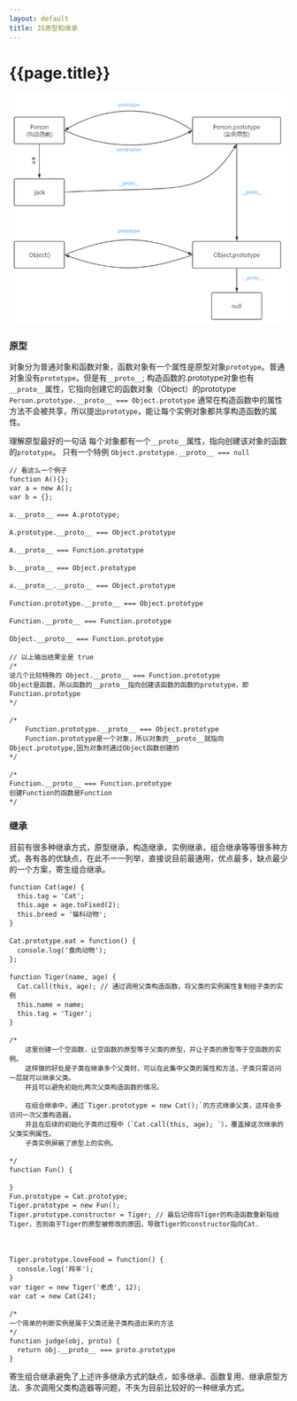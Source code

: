 ```yaml
---
layout: default
title: JS原型和继承
---
```

# {{page.title}}


![原型](https://github.com/mmmaming/mmmaming.github.io/blob/master/images/prototype.png?raw=true)

### 原型

对象分为普通对象和函数对象，函数对象有一个属性是原型对象`prototype`。普通对象没有`prototype`，但是有`__proto__`;
构造函数的.prototype对象也有`__proto__`属性，它指向创建它的函数对象（Object）的prototype `Person.prototype.__proto__ === Object.prototype`
通常在构造函数中的属性方法不会被共享，所以提出`prototype`，能让每个实例对象都共享构造函数的属性。

理解原型最好的一句话
每个对象都有一个`__proto__`属性，指向创建该对象的函数的`prototype`。
只有一个特例 `Object.prototype.__proto__ === null`

```
// 看这么一个例子
function A(){};
var a = new A();
var b = {};

a.__proto__ === A.prototype;

A.prototype.__proto__ === Object.prototype

A.__proto__ === Function.prototype

b.__proto__ === Object.prototype

a.__proto__.__proto__ === Object.prototype

Function.prototype.__proto__ === Object.prototype

Function.__proto__ === Function.prototype

Object.__proto__ === Function.prototype

// 以上输出结果全是 true
/*
说几个比较特殊的 Object.__proto__ === Function.prototype 
Object是函数，所以函数的__proto__指向创建该函数的函数的prototype，即Function.prototype
*/

/*
    Function.prototype.__proto__ === Object.prototype 
    Function.prototype是一个对象，所以对象的__proto__就指向Object.prototype,因为对象时通过Object函数创建的
*/

/*
Function.__proto__ === Function.prototype
创建Function的函数是Function
*/
```

### 继承

目前有很多种继承方式，原型继承，构造继承，实例继承，组合继承等等很多种方式，各有各的优缺点，在此不一一列举，直接说目前最通用，优点最多，缺点最少的一个方案，寄生组合继承。


```
function Cat(age) {
  this.tag = 'Cat';
  this.age = age.toFixed(2);
  this.breed = '猫科动物';
}

Cat.prototype.eat = function() {
  console.log('食肉动物');
};

function Tiger(name, age) {
  Cat.call(this, age); // 通过调用父类构造函数，将父类的实例属性复制给子类的实例
  this.name = name;
  this.tag = 'Tiger';
}

/*
    这里创建一个空函数，让空函数的原型等于父类的原型，并让子类的原型等于空函数的实例。
    这样做的好处是子类在继承多个父类时，可以在此集中父类的属性和方法，子类只需访问一层就可以继承父类。
    并且可以避免初始化两次父类构造函数的情况。
    
    在组合继承中，通过`Tiger.prototype = new Cat();`的方式继承父类，这样会多访问一次父类构造器，
    并且在后续的初始化子类的过程中（`Cat.call(this, age); `），覆盖掉这次继承的父类实例属性。
    子类实例屏蔽了原型上的实例。
    
*/
function Fun() {

}
Fun.prototype = Cat.prototype;
Tiger.prototype = new Fun();
Tiger.prototype.constructor = Tiger; // 最后记得将Tiger的构造函数重新指给Tiger，否则由于Tiger的原型被修改的原因，导致Tiger的constructor指向Cat.



Tiger.prototype.loveFood = function() {
  console.log('羚羊');
}
var tiger = new Tiger('老虎', 12);
var cat = new Cat(24);

/*
一个简单的判断实例是属于父类还是子类构造出来的方法
*/
function judge(obj, proto) {
  return obj.__proto__ === proto.prototype
}

```

寄生组合继承避免了上述许多继承方式的缺点，如多继承、函数复用、继承原型方法、多次调用父类构造器等问题，不失为目前比较好的一种继承方式。